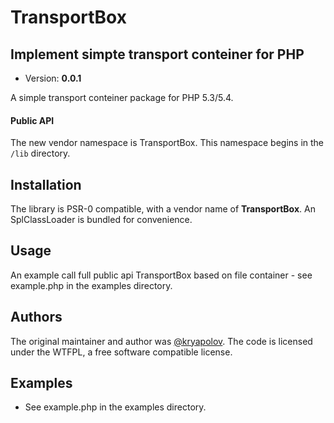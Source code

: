 <!-- vim: set tw=79 sw=4 ts=4 et ft=markdown : -->
# TransportBox
## Implement simpte transport conteiner for PHP

* Version: **0.0.1**

A simple transport conteiner package for PHP 5.3/5.4.

#### Public API

The new vendor namespace is TransportBox. This namespace begins in the `/lib`
directory.

## Installation

The library is PSR-0 compatible, with a vendor name of **TransportBox**. An
SplClassLoader is bundled for convenience.

## Usage

 An example call full public api TransportBox based on file container -
 see example.php in the examples directory.

## Authors

The original maintainer and author was
[@kryapolov](https://github.com/kryapolov). The code is licensed under the WTFPL, a free software compatible
license.

## Examples

- See example.php in the examples directory.